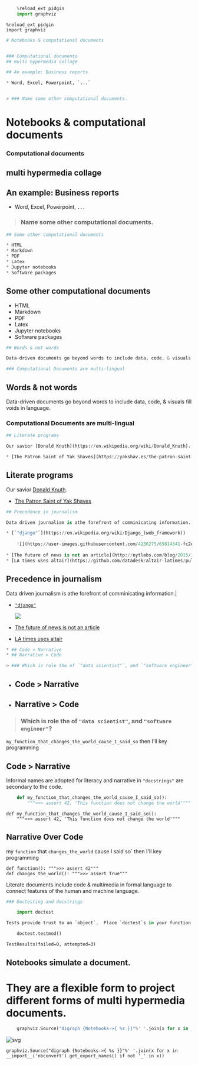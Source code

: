 ```python
    %reload_ext pidgin
    import graphviz
```


<pre class="ipython"><code>%reload_ext pidgin
import graphviz</code></pre>




```python
# Notebooks & computational documents


### Computational documents
## multi hypermedia collage

## An example: Business reports

* Word, Excel, Powerpoint, `...`


> ### Name some other computational documents.
```


<h1 id="notebooks-computational-documents">Notebooks &amp; computational documents</h1>
<h3 id="computational-documents">Computational documents</h3>
<h2 id="multi-hypermedia-collage">multi hypermedia collage</h2>
<h2 id="an-example-business-reports">An example: Business reports</h2>
<ul>
<li>Word, Excel, Powerpoint, <code>...</code></li>
</ul>
<blockquote>
<h3 id="name-some-other-computational-documents.">Name some other computational documents.</h3>
</blockquote>




```python
## Some other computational documents

* HTML
* Markdown
* PDF
* Latex
* Jupyter notebooks
* Software packages
```


<h2 id="some-other-computational-documents">Some other computational documents</h2>
<ul>
<li>HTML</li>
<li>Markdown</li>
<li>PDF</li>
<li>Latex</li>
<li>Jupyter notebooks</li>
<li>Software packages</li>
</ul>




```python
## Words & not words

Data-driven documents go beyond words to include data, code, & visuals fill voids in language.

### Computational Documents are multi-lingual
```


<h2 id="words-not-words">Words &amp; not words</h2>
<p>Data-driven documents go beyond words to include data, code, &amp; visuals fill voids in language.</p>
<h3 id="computational-documents-are-multi-lingual">Computational Documents are multi-lingual</h3>




```python
## Literate programs

Our savior [Donald Knuth](https://en.wikipedia.org/wiki/Donald_Knuth).

* [The Patron Saint of Yak Shaves](https://yakshav.es/the-patron-saint-of-yakshaves/)
```


<h2 id="literate-programs">Literate programs</h2>
<p>Our savior <a href="https://en.wikipedia.org/wiki/Donald_Knuth">Donald Knuth</a>.</p>
<ul>
<li><a href="https://yakshav.es/the-patron-saint-of-yakshaves/">The Patron Saint of Yak Shaves</a></li>
</ul>




```python
## Precedence in journalism

Data driven journalism is athe forefront of comminicating information.|

* [`"django"`](https://en.wikipedia.org/wiki/Django_(web_framework))
    
    ![](https://user-images.githubusercontent.com/4236275/65614341-fc2ec700-dfa6-11e9-9b00-741b974d3142.png)
    
* [The future of news is not an article](http://nytlabs.com/blog/2015/10/20/particles/)
* [LA times uses altair](https://github.com/datadesk/altair-latimes/pull/1)
```


<h2 id="precedence-in-journalism">Precedence in journalism</h2>
<p>Data driven journalism is athe forefront of comminicating information.|</p>
<ul>
<li><p><a href="https://en.wikipedia.org/wiki/Django_(web_framework)"><code>"django"</code></a></p>
<p><img src="https://user-images.githubusercontent.com/4236275/65614341-fc2ec700-dfa6-11e9-9b00-741b974d3142.png" /></p></li>
<li><p><a href="http://nytlabs.com/blog/2015/10/20/particles/">The future of news is not an article</a></p></li>
<li><p><a href="https://github.com/datadesk/altair-latimes/pull/1">LA times uses altair</a></p></li>
</ul>




```python
* ## Code > Narrative
* ## Narrative > Code

> ### Which is role the of `"data scientist"`, and `"software engineer"`?
```


<ul>
<li><h2 id="code-narrative">Code &gt; Narrative</h2></li>
<li><h2 id="narrative-code">Narrative &gt; Code</h2></li>
</ul>
<blockquote>
<h3 id="which-is-role-the-of-data-scientist-and-software-engineer">Which is role the of <code>"data scientist"</code>, and <code>"software engineer"</code>?</h3>
</blockquote>



`my_function_that_changes_the_world_cause_I_said_so` then I'll key programming

## Code > Narrative

Informal names are adopted for literacy and narrative in `"docstrings"` are secondary to the code.


```python
    def my_function_that_changes_the_world_cause_I_said_so(): 
        """>>> assert 42, 'This function does not change the world'"""
```


<pre class="ipython"><code>def my_function_that_changes_the_world_cause_I_said_so(): 
    &quot;&quot;&quot;&gt;&gt;&gt; assert 42, &#39;This function does not change the world&#39;&quot;&quot;&quot;</code></pre>



## Narrative Over Code

my `function` that `changes_the_world` cause I said so` then I'll key programming

    def function(): """>>> assert 42"""
    def changes_the_world(): """>>> assert True"""

Literate documents include code & multimedia in formal language to connect features of the human and machine language.


```python
### Doctesting and docstrings

    import doctest

Tests provide trust to an `object`.  Place `doctest`s in your function to run tests interactively.

    doctest.testmod()
```




    TestResults(failed=0, attempted=3)



## Notebooks simulate a document.

# They are a flexible form to project different forms of multi hypermedia documents.


```python
    graphviz.Source("digraph {Notebooks->{ %s }}"%' '.join(x for x in __import__('nbconvert').get_export_names() if not '_' in x))
```




![svg](output_14_0.svg)




<pre class="ipython"><code>graphviz.Source(&quot;digraph {Notebooks-&gt;{ %s }}&quot;%&#39; &#39;.join(x for x in __import__(&#39;nbconvert&#39;).get_export_names() if not &#39;_&#39; in x))</code></pre>




```python

```
